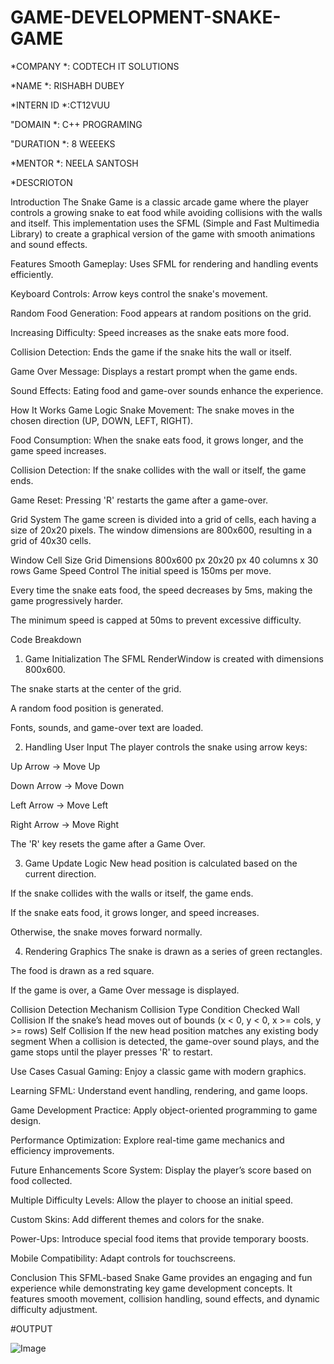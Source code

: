# GAME-DEVELOPMENT-SNAKE-GAME

*COMPANY *: CODTECH IT SOLUTIONS

*NAME *: RISHABH DUBEY

*INTERN ID *:CT12VUU

"DOMAIN *: C++ PROGRAMING

"DURATION *: 8 WEEEKS

*MENTOR *: NEELA SANTOSH

*DESCRIOTON

Introduction
The Snake Game is a classic arcade game where the player controls a growing snake to eat food while avoiding collisions with the walls and itself. This implementation uses the SFML (Simple and Fast Multimedia Library) to create a graphical version of the game with smooth animations and sound effects.

Features
Smooth Gameplay: Uses SFML for rendering and handling events efficiently.

Keyboard Controls: Arrow keys control the snake's movement.

Random Food Generation: Food appears at random positions on the grid.

Increasing Difficulty: Speed increases as the snake eats more food.

Collision Detection: Ends the game if the snake hits the wall or itself.

Game Over Message: Displays a restart prompt when the game ends.

Sound Effects: Eating food and game-over sounds enhance the experience.

How It Works
Game Logic
Snake Movement: The snake moves in the chosen direction (UP, DOWN, LEFT, RIGHT).

Food Consumption: When the snake eats food, it grows longer, and the game speed increases.

Collision Detection: If the snake collides with the wall or itself, the game ends.

Game Reset: Pressing 'R' restarts the game after a game-over.

Grid System
The game screen is divided into a grid of cells, each having a size of 20x20 pixels. The window dimensions are 800x600, resulting in a grid of 40x30 cells.

Window	Cell Size	Grid Dimensions
800x600 px	20x20 px	40 columns x 30 rows
Game Speed Control
The initial speed is 150ms per move.

Every time the snake eats food, the speed decreases by 5ms, making the game progressively harder.

The minimum speed is capped at 50ms to prevent excessive difficulty.

Code Breakdown
1. Game Initialization
The SFML RenderWindow is created with dimensions 800x600.

The snake starts at the center of the grid.

A random food position is generated.

Fonts, sounds, and game-over text are loaded.

2. Handling User Input
The player controls the snake using arrow keys:

Up Arrow → Move Up

Down Arrow → Move Down

Left Arrow → Move Left

Right Arrow → Move Right

The 'R' key resets the game after a Game Over.

3. Game Update Logic
New head position is calculated based on the current direction.

If the snake collides with the walls or itself, the game ends.

If the snake eats food, it grows longer, and speed increases.

Otherwise, the snake moves forward normally.

4. Rendering Graphics
The snake is drawn as a series of green rectangles.

The food is drawn as a red square.

If the game is over, a Game Over message is displayed.

Collision Detection Mechanism
Collision Type	Condition Checked
Wall Collision	If the snake’s head moves out of bounds (x < 0, y < 0, x >= cols, y >= rows)
Self Collision	If the new head position matches any existing body segment
When a collision is detected, the game-over sound plays, and the game stops until the player presses 'R' to restart.

Use Cases
Casual Gaming: Enjoy a classic game with modern graphics.

Learning SFML: Understand event handling, rendering, and game loops.

Game Development Practice: Apply object-oriented programming to game design.

Performance Optimization: Explore real-time game mechanics and efficiency improvements.

Future Enhancements
Score System: Display the player’s score based on food collected.

Multiple Difficulty Levels: Allow the player to choose an initial speed.

Custom Skins: Add different themes and colors for the snake.

Power-Ups: Introduce special food items that provide temporary boosts.

Mobile Compatibility: Adapt controls for touchscreens.

Conclusion
This SFML-based Snake Game provides an engaging and fun experience while demonstrating key game development concepts. It features smooth movement, collision handling, sound effects, and dynamic difficulty adjustment.


#OUTPUT 


![Image](https://github.com/user-attachments/assets/483657ee-7622-4620-a356-89caa317e642)
